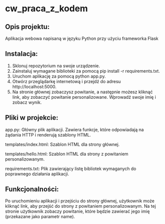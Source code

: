 # cw_praca_z_kodem

## Opis projektu:

Aplikacja webowa napisaną w języku Python przy użyciu frameworka Flask

## Instalacja:

1. Sklonuj repozytorium na swoje urządzenie.
2. Zainstaluj wymagane biblioteki za pomocą pip install -r requirements.txt.
3. Uruchom aplikację za pomocą python app.py.
4. Otwórz przeglądarkę internetową i przejdź do adresu http://localhost:5000.
5. Na stronie głównej zobaczysz powitanie, a następnie możesz kliknąć link, aby zobaczyć powitanie personalizowane. Wprowadź swoje imię i zobacz wynik.


## Pliki w projekcie:

app.py: Główny plik aplikacji. Zawiera funkcje, które odpowiadają na żądania HTTP i renderują szablony HTML.

templates/index.html: Szablon HTML dla strony głównej. 

templates/hello.html: Szablon HTML dla strony z powitaniem personalizowanym. 

requirements.txt: Plik zawierający listę bibliotek wymaganych do poprawnego działania aplikacji.

## Funkcjonalności:

Po uruchomieniu aplikacji i przejściu do strony głównej, użytkownik może kliknąć link, aby przejść do strony z powitaniem personalizowanym. Na tej stronie użytkownik zobaczy powitanie, które będzie zawierać jego imię (przekazane jako parametr name).

